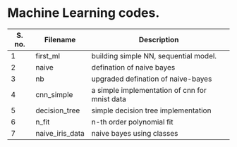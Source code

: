# Machine Learning codes.
| S. no. | Filename | Description                    |
|--------|----------|--------------------------------|
| 1      | first_ml | building simple NN, sequential model. |
| 2      | naive    | defination of naive bayes      |
| 3      | nb       | upgraded defination of naive-bayes      |
|4|cnn_simple|a simple implementation of cnn for mnist data|
|5| decision_tree | simple decision tree implementation |
|6| n_fit | n-th order polynomial fit |
|7| naive_iris_data| naive bayes using classes |

